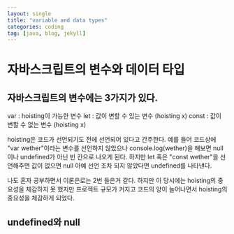 ```yaml
---
layout: single
title: "variable and data types"
categories: coding
tag: [java, blog, jekyll]
---
```


# 자바스크립트의 변수와 데이터 타입

## 자바스크립트의 변수에는 3가지가 있다.
var : hoisting이 가능한 변수
let : 값이 변할 수 있는 변수   (hoisting x)
const : 값이 변할 수 없는 변수 (hoisting x)

hoisting은 코드가 선언되기도 전에 선언되어 있다고 간주한다.
예를 들어 코드상에 "var wether"이라는 변수를 선언하지 않았으나 console.log(wether)을 해보면 null이나 undefined가 아닌 빈 칸으로 나오게 된다.
하지만 let 혹은 "const wether"을 선언해주면 값이 없으면 null 아예 선언 조차 되지 않았다면 undefined를 나타낸다.

나도 혼자 공부하면서 이론은로는 2번 들은거 같다. 하지만 이 당시에는 hoisting의 중요성을 체감하지 못 했지만 프로젝트 규모가 커지고 코드의 양이 늘어나면서 hoisting의 중요성을 체감하게 되었다.

## undefined와 null

